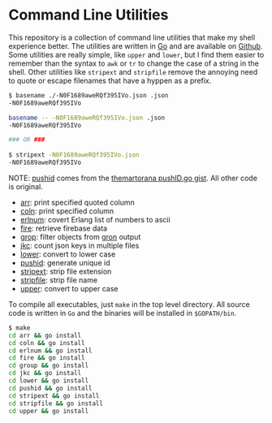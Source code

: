 # Command Line Utilities

This repository is a collection of command line utilities that make my shell experience better.  The utilities are written in [Go](https://go.dev/) and are available on [Github](https://github.com/sspencer/cli).  Some utilities are really simple, like `upper` and `lower`, but I find them easier to remember than the syntax to `awk` or `tr` to change the case of a string in the shell.  Other utilities like `stripext` and `stripfile` remove the annoying need to quote or escape filenames that have a hyppen as a prefix.

```bash
$ basename ./-N0F1689aweRQf395IVo.json .json
-N0F1689aweRQf395IVo

basename -- -N0F1689aweRQf395IVo.json .json
-N0F1689aweRQf395IVo

### OR ###
 
$ stripext -N0F1689aweRQf395IVo.json
-N0F1689aweRQf395IVo
```

NOTE: [pushid](pushid/) comes from the [
themartorana pushID.go gist](https://gist.github.com/themartorana/8c8b704432c8be1fed9a).  All other code is original.

* [arr](arr/): print specified quoted column
* [coln](coln/): print specified column
* [erlnum](erlnum/): covert Erlang list of numbers to ascii
* [fire](fire/): retrieve firebase data
* [grop](grop/): filter objects from [gron](https://github.com/tomnomnom/gron) output
* [jkc](jkc/): count json keys in multiple files
* [lower](lower/): convert to lower case
* [pushid](pushid/): generate unique id
* [stripext](stripext/): strip file extension
* [stripfile](stripfile/): strip file name
* [upper](upper/): convert to upper case

To compile all executables, just `make` in the top level directory.  All source code is written in `Go` and the binaries will be installed in `$GOPATH/bin`.

```bash
$ make
cd arr && go install
cd coln && go install
cd erlnum && go install
cd fire && go install
cd group && go install
cd jkc && go install
cd lower && go install
cd pushid && go install
cd stripext && go install
cd stripfile && go install
cd upper && go install
```
